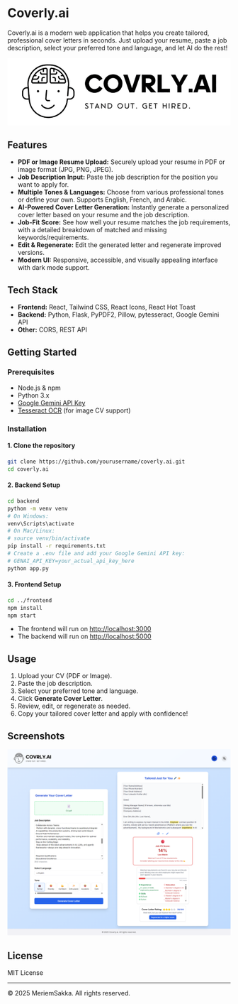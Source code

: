 # Coverly.ai

Coverly.ai is a modern web application that helps you create tailored, professional cover letters in seconds. Just upload your resume, paste a job description, select your preferred tone and language, and let AI do the rest!

![Logo](frontend/public/logo.png)

## Features

- **PDF or Image Resume Upload:** Securely upload your resume in PDF or image format (JPG, PNG, JPEG).
- **Job Description Input:** Paste the job description for the position you want to apply for.
- **Multiple Tones & Languages:** Choose from various professional tones or define your own. Supports English, French, and Arabic.
- **AI-Powered Cover Letter Generation:** Instantly generate a personalized cover letter based on your resume and the job description.
- **Job-Fit Score:** See how well your resume matches the job requirements, with a detailed breakdown of matched and missing keywords/requirements.
- **Edit & Regenerate:** Edit the generated letter and regenerate improved versions.
- **Modern UI:** Responsive, accessible, and visually appealing interface with dark mode support.

## Tech Stack

- **Frontend:** React, Tailwind CSS, React Icons, React Hot Toast
- **Backend:** Python, Flask, PyPDF2, Pillow, pytesseract, Google Gemini API
- **Other:** CORS, REST API

## Getting Started

### Prerequisites

- Node.js & npm
- Python 3.x
- [Google Gemini API Key](https://ai.google.dev/)
- [Tesseract OCR](https://github.com/tesseract-ocr/tesseract) (for image CV support)

### Installation

#### 1. Clone the repository

```bash
git clone https://github.com/yourusername/coverly.ai.git
cd coverly.ai
```

#### 2. Backend Setup

```bash
cd backend
python -m venv venv
# On Windows:
venv\Scripts\activate
# On Mac/Linux:
# source venv/bin/activate
pip install -r requirements.txt
# Create a .env file and add your Google Gemini API key:
# GENAI_API_KEY=your_actual_api_key_here
python app.py
```

#### 3. Frontend Setup

```bash
cd ../frontend
npm install
npm start
```

- The frontend will run on [http://localhost:3000](http://localhost:3000)
- The backend will run on [http://localhost:5000](http://localhost:5000)

## Usage

1. Upload your CV (PDF or Image).
2. Paste the job description.
3. Select your preferred tone and language.
4. Click **Generate Cover Letter**.
5. Review, edit, or regenerate as needed.
6. Copy your tailored cover letter and apply with confidence!

## Screenshots

![App Screenshot](frontend/public/screenshot.png)

## License

MIT License

---

© 2025 MeriemSakka. All rights reserved.
